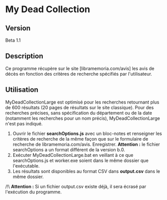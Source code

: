 # My Dead Collection

## Version
Beta 1.1
## Description
Ce programme récupère sur le site [libramemoria.com/avis] les avis de décès en fonction des critères de recherche spécifiés par l'utilisateur.
## Utilisation
MyDeadCollectionLarge est optimisé pour les recherches retournant plus de 600 résultats (20 pages de résultats sur le site classique). Pour des recherches précises, sans spécification du département ou de la date (notamment les recherches pour un nom précis), MyDeadCollectionLarge n'est pas indiqué.
1. Ouvrir le fichier **searchOptions.js** avec un bloc-notes et renseigner les critères de recherche de la même façon que sur le formulaire de recherche de libramemoria.com/avis. Enregistrer. **Attention :** le fichier searchOptions a un format différent de la version b.0.
3. Exécuter MyDeadCollectionLarge.bat en veillant à ce que searchOptions.js et worker.exe soient dans le même dossier que l'exécutable.
4. Les résultats sont disponibles au format CSV dans **output.csv** dans le même dossier.

/!\ **Attention :** Si un fichier output.csv existe déjà, il sera écrasé par l'exécution du programme.